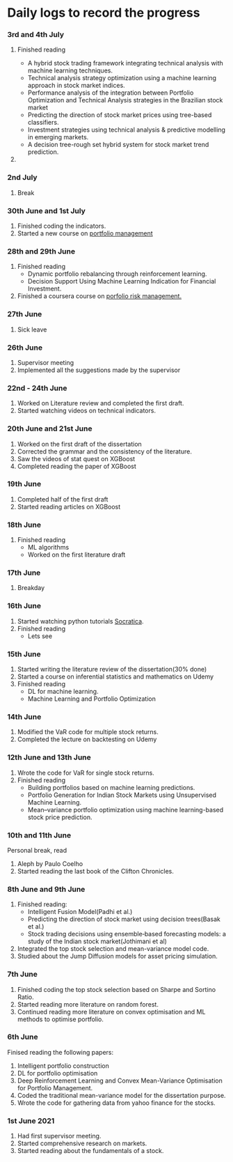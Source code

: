 # Daily logs to record the progress
### 3rd and 4th July
1. Finished reading
   - A hybrid stock trading framework integrating technical analysis with
machine learning techniques.
   - Technical analysis strategy optimization using a machine learning
approach in stock market indices.
   - Performance analysis of the integration between Portfolio Optimization and Technical Analysis strategies in the Brazilian stock market
   - Predicting the direction of stock market prices using tree-based classifiers.
   - Investment strategies using technical analysis & predictive modelling in emerging markets.
   - A decision tree-rough set hybrid system for stock market trend prediction.

2. 

### 2nd July
1. Break
### 30th June and 1st July
1. Finished coding the indicators.
2. Started a new course on [portfolio management](https://www.coursera.org/programs/70631bd8-6a88-4d71-82f9-de084b8c26b1?currentTab=MY_COURSES&productId=qeyXSV_uEeiNIQqyU-T6bA&productType=course&showMiniModal=true)

### 28th and 29th June
1. Finished reading
   - Dynamic portfolio rebalancing through reinforcement learning.
   - Decision Support Using Machine Learning Indication for
Financial Investment.
1. Finished a coursera course on [porfolio risk management.](https://www.coursera.org/programs/70631bd8-6a88-4d71-82f9-de084b8c26b1?currentTab=MY_COURSES&productId=lVrbSnKzEeWIfhKr_WcYsQ&productType=course&showMiniModal=true)
 

### 27th June
1. Sick leave
### 26th June
1. Supervisor meeting
2. Implemented all the suggestions made by the supervisor
### 22nd - 24th June
1. Worked on Literature review and completed the first draft.
2. Started watching videos on technical indicators.
### 20th June and 21st June
1. Worked on the first draft of the dissertation
2. Corrected the grammar and the consistency of the literature.
3. Saw the videos of stat quest on XGBoost
4. Completed reading the paper of XGBoost
### 19th June
1. Completed half of the first draft
2. Started reading articles on XGBoost
### 18th June
1. Finished reading 
   - ML algorithms
   - Worked on the first literature draft
### 17th June
1. Breakday
### 16th June
1. Started watching python tutorials [Socratica](https://www.youtube.com/watch?v=apACNr7DC_s&list=PLi01XoE8jYohWFPpC17Z-wWhPOSuh8Er-&index=23).
2. Finished reading
   - Lets see 
### 15th June 
1. Started writing the literature review of the dissertation(30% done)
2. Started a course on inferential statistics and mathematics on Udemy
3. Finished reading
   - DL for machine learning.
   - Machine Learning and Portfolio Optimization
### 14th June
1. Modified the VaR code for multiple stock returns.
2. Completed the lecture on backtesting on Udemy
### 12th June and 13th June
1. Wrote the code for VaR for single stock returns.
2. Finished reading
   - Building portfolios based on machine learning
predictions.
   - Portfolio Generation for Indian Stock Markets
using Unsupervised Machine Learning.
   - Mean–variance portfolio optimization using machine learning-based
stock price prediction.
### 10th and 11th June
Personal break, read 
1. Aleph by Paulo Coelho
2. Started reading the last book of the Clifton Chronicles.
### 8th June and 9th June
1. Finished reading:
   - Intelligent Fusion Model(Padhi et al.)
   - Predicting the direction of stock market using decision trees(Basak et al.)
   - Stock trading decisions using ensemble‐based forecasting models: a study of the Indian stock market(Jothimani et al)
2. Integrated the top stock selection and mean-variance model code.
3. Studied about the Jump Diffusion models for asset pricing simulation.
### 7th June
1. Finished coding the top stock selection based on Sharpe and Sortino Ratio.
2. Started reading more literature on random forest.
3. Continued reading more literature on convex optimisation and ML methods to optimise portfolio.
### 6th June
Finised reading the following papers:
1. Intelligent portfolio construction
2. DL for portfolio optimisation
3. Deep Reinforcement Learning and Convex
Mean-Variance Optimisation for Portfolio
Management.
1. Coded the traditional mean-variance model for the dissertation purpose.
2. Wrote the code for gathering data from yahoo finance for the stocks.
### 1st June 2021
1. Had first supervisor meeting.
2. Started comprehensive research on markets.
3. Started reading about the fundamentals of a stock.
